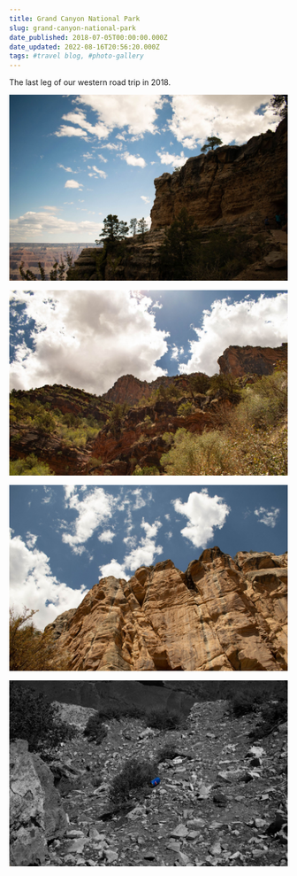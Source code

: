 ```yaml
---
title: Grand Canyon National Park
slug: grand-canyon-national-park
date_published: 2018-07-05T00:00:00.000Z
date_updated: 2022-08-16T20:56:20.000Z
tags: #travel blog, #photo-gallery
---
```


The last leg of our western road trip in 2018.

![](../../content/images/2022/08/GrandCanyon-4_R0aMxe8C.jpeg)

![](../../content/images/2022/08/GrandCanyon-12_F6C1xeCA.jpeg)

![](../../content/images/2022/08/GrandCanyon-9_4oqjjQTT.jpeg)

![](../../content/images/2022/08/GrandCanyon-13_vVq8c0Tx.jpeg)
